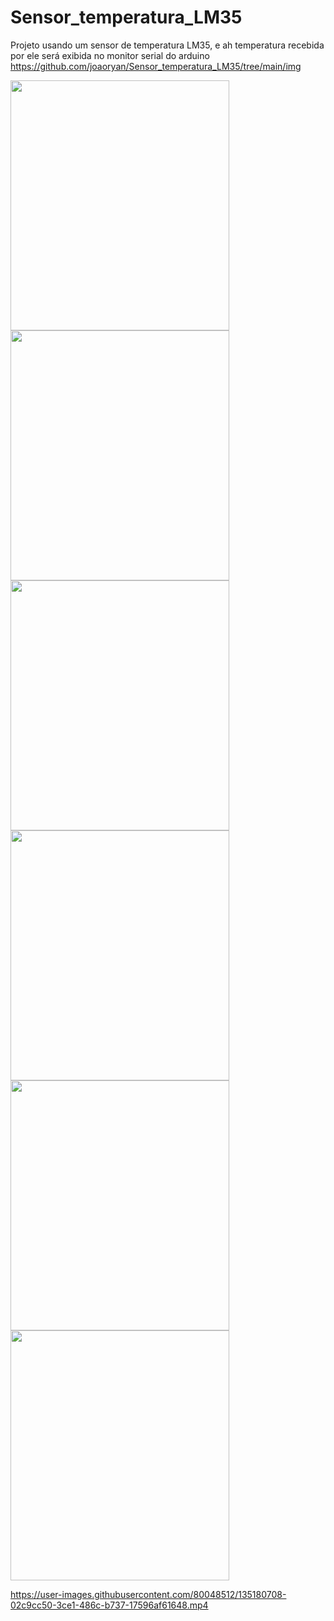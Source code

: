 # Sensor_temperatura_LM35
Projeto usando um sensor de temperatura LM35, e ah temperatura recebida por ele será exibida no monitor serial do arduino
https://github.com/joaoryan/Sensor_temperatura_LM35/tree/main/img

<img src="https://github.com/joaoryan/Radio-com-arduino/blob/main/projetotemp.png" width="350px" height="400px"/>
<img src="https://github.com/joaoryan/Sensor_temperatura_LM35/tree/main/1.png" width="350px" height="400px" />
<img src="https://github.com/joaoryan/Sensor_temperatura_LM35/tree/main/2.png" width="350px" height="400px" />
<img src="https://github.com/joaoryan/Sensor_temperatura_LM35/tree/main/3.png" width="350px" height="400px" />
<img src="https://github.com/joaoryan/Sensor_temperatura_LM35/tree/main/4.png" width="350px" height="400px" />
<img src="https://github.com/joaoryan/Sensor_temperatura_LM35/tree/main/5.png" width="350px" height="400px" />

https://user-images.githubusercontent.com/80048512/135180708-02c9cc50-3ce1-486c-b737-17596af61648.mp4
